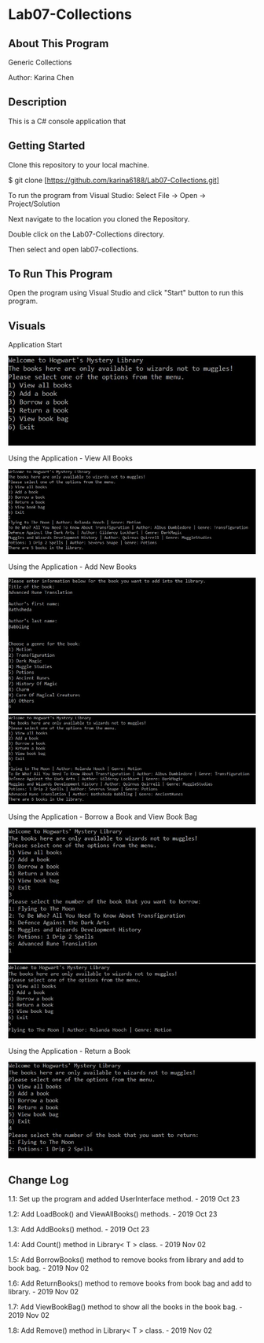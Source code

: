 # Lab07-Collections

## About This Program
Generic Collections

Author: Karina Chen

## Description
This is a C# console application that 

## Getting Started
Clone this repository to your local machine.

$ git clone [https://github.com/karina6188/Lab07-Collections.git]

To run the program from Visual Studio:
Select File -> Open -> Project/Solution

Next navigate to the location you cloned the Repository.

Double click on the Lab07-Collections directory.

Then select and open lab07-collections.

## To Run This Program
Open the program using Visual Studio and click "Start" button to run this program.

## Visuals

Application Start

![Alt execution capture](/captures/app_start.JPG)

Using the Application - View All Books

![Alt execution capture](/captures/view_books.JPG)

Using the Application - Add New Books

![Alt execution capture](/captures/add_books.JPG)
![Alt execution capture](/captures/add_books2.JPG)

Using the Application - Borrow a Book and View Book Bag

![Alt execution capture](/captures/borrow_books.JPG)
![Alt execution capture](/captures/borrow_books2.JPG)

Using the Application - Return a Book

![Alt execution capture](/captures/return_books.JPG)

## Change Log

1.1: Set up the program and added UserInterface method. - 2019 Oct 23

1.2: Add LoadBook() and ViewAllBooks() methods. - 2019 Oct 23

1.3: Add AddBooks() method. - 2019 Oct 23

1.4: Add Count() method in Library< T > class. - 2019 Nov 02

1.5: Add BorrowBooks() method to remove books from library and add to book bag. - 2019 Nov 02

1.6: Add ReturnBooks() method to remove books from book bag and add to library. - 2019 Nov 02

1.7: Add ViewBookBag() method to show all the books in the book bag. - 2019 Nov 02

1.8: Add Remove() method in Library< T > class. - 2019 Nov 02